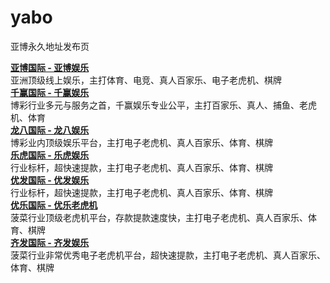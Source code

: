 # yabo
亚博永久地址发布页


**[亚博国际 - 亚博娱乐](https://yabo0854.com/register.jsp "亚博国际 - 亚博娱乐")**  
		亚洲顶级线上娱乐，主打体育、电竞、真人百家乐、电子老虎机、棋牌  
**[千赢国际 - 千赢娱乐](https://qy1014.com/register.jsp "千赢国际 - 千赢娱乐")**  
		博彩行业多元与服务之首，千赢娱乐专业公平，主打百家乐、真人、捕鱼、老虎机、体育  
**[龙八国际 - 龙八娱乐](https://long443.com/new-signup.jsp "龙八国际 - 龙八娱乐")**  
		博彩业内顶级娱乐平台，主打电子老虎机、真人百家乐、体育、棋牌  
**[乐虎国际 - 乐虎娱乐](https://lh0048.com/register/register.jsp "乐虎国际 - 乐虎娱乐")**  
		行业标杆，超快速提款，主打电子老虎机、真人百家乐、体育、棋牌  
**[优发国际 - 优发娱乐](https://youfa204.com/newReg.jsp "优发国际 - 优发娱乐")**  
		行业标杆，超快速提款，主打电子老虎机、真人百家乐、体育、棋牌  
**[优乐国际 - 优乐老虎机](https://youle946.com/new_user.jsp "优乐国际 - 优乐老虎机")**  
		菠菜行业顶级老虎机平台，存款提款速度快，主打电子老虎机、真人百家乐、体育、棋牌  
**[齐发国际 - 齐发娱乐](https://qifa849.com/new_reg.jsp "齐发国际 - 齐发娱乐")**  
		菠菜行业非常优秀电子老虎机平台，超快速提款，主打电子老虎机、真人百家乐、体育、棋牌  


